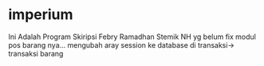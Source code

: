 # imperium
Ini Adalah Program Skiripsi Febry Ramadhan Stemik NH
yg belum fix
modul pos barang nya... mengubah aray session ke database
di transaksi-> transaksi barang
